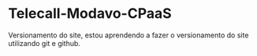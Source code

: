 # Telecall-Modavo-CPaaS
 Versionamento do site, estou aprendendo a fazer o versionamento do site utilizando git e github.
